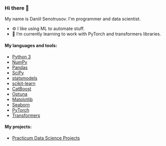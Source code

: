 ### Hi there 👋

My name is Daniil Senotrusov. I'm programmer and data scientist.
- ⚙️ I like using ML to automate stuff.
- 📖 I’m currently learning to work with PyTorch and transformers libraries.

#### My languages and tools:
- [Python 3](https://www.python.org)
- [NumPy](https://numpy.org)
- [Pandas](https://pandas.pydata.org)
- [SciPy](https://scipy.org)
- [statsmodels](https://www.statsmodels.org)
- [scikit-learn](https://scikit-learn.org)
- [CatBoost](https://catboost.ai)
- [Optuna](https://optuna.org)
- [Matplotlib](https://matplotlib.org)
- [Seaborn](https://seaborn.pydata.org)
- [PyTorch](https://pytorch.org)
- [Transformers](https://huggingface.co/transformers)

#### My projects:
- [Practicum Data Science Projects](https://github.com/daniilxcode/practicum-ds)

<!--
**daniilxcode/daniilxcode** is a ✨ _special_ ✨ repository because its `README.md` (this file) appears on your GitHub profile.

Here are some ideas to get you started:

- 🔭 I’m currently working on ...
- 🌱 I’m currently learning ...
- 👯 I’m looking to collaborate on ...
- 🤔 I’m looking for help with ...
- 💬 Ask me about ...
- 📫 How to reach me: ...
- 😄 Pronouns: ...
- ⚡ Fun fact: ...
-->
